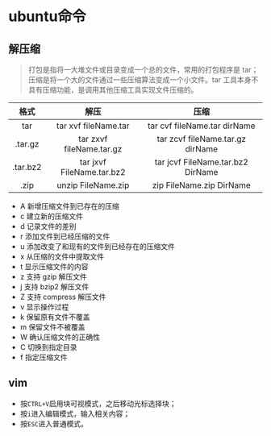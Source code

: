 # ubuntu命令

## 解压缩

> 打包是指将一大堆文件或目录变成一个总的文件，常用的打包程序是 tar；压缩是将一个大的文件通过一些压缩算法变成一个小文件。tar 工具本身不具有压缩功能，是调用其他压缩工具实现文件压缩的。

|   格式   |           解压            |               压缩                |
| :------: | :-----------------------: | :-------------------------------: |
|   tar    |   tar xvf fileName.tar    |   tar cvf fileName.tar dirName    |
| .tar.gz  | tar zxvf fileName.tar.gz  | tar zcvf fileName.tar.gz dirName  |
| .tar.bz2 | tar jxvf FileName.tar.bz2 | tar jcvf FileName.tar.bz2 DirName |
|   .zip   |    unzip FileName.zip     |     zip FileName.zip DirName      |

- A 新增压缩文件到已存在的压缩
- c 建立新的压缩文件
- d 记录文件的差别
- r 添加文件到已经压缩的文件
- u 添加改变了和现有的文件到已经存在的压缩文件
- x 从压缩的文件中提取文件
- t 显示压缩文件的内容
- z 支持 gzip 解压文件
- j 支持 bzip2 解压文件
- Z 支持 compress 解压文件
- v 显示操作过程
- k 保留原有文件不覆盖
- m 保留文件不被覆盖
- W 确认压缩文件的正确性
- C 切换到指定目录
- f 指定压缩文件

## vim

- 按`CTRL+V`启用块可视模式，之后移动光标选择块；
- 按`i`进入编辑模式，输入相关内容；
- 按`ESC`进入普通模式。